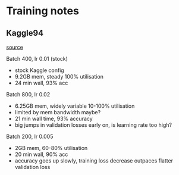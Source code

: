 # Training notes

## Kaggle94
[source](https://www.kaggle.com/code/datajameson/cifar-10-object-recognition-resnet-acc-94)

Batch 400, lr 0.01 (stock)
- stock Kaggle config
- 9.2GB mem, steady 100% utilisation
- 24 min wall, 93% acc

Batch 800, lr 0.02
- 6.25GB mem, widely variable 10-100% utilisation
- limited by mem bandwidth maybe?
- 21 min wall time, 93% accuracy
- big jumps in validation losses early on, is learning rate too high?

Batch 200, lr 0.005
- 2GB mem, 60-80% utilisation
- 20 min wall, 90% acc
- accuracy goes up slowly, training loss decrease outpaces flatter validation loss
